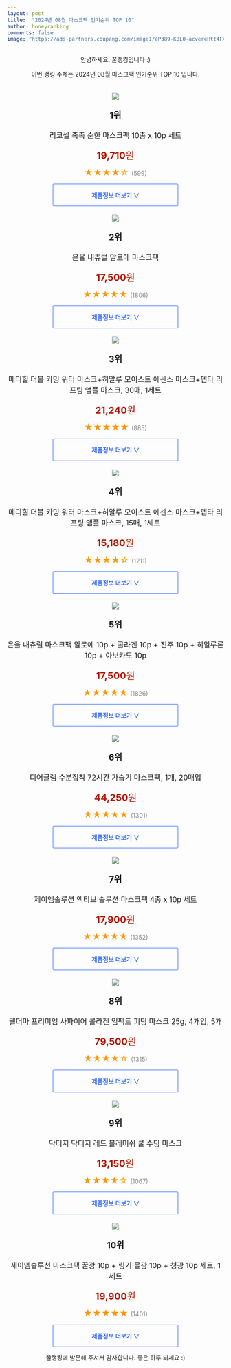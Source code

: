 ```yaml
---
layout: post
title:  "2024년 08월 마스크팩 인기순위 TOP 10"
author: honeyranking
comments: false
image: "https://ads-partners.coupang.com/image1/eP389-K8L0-acvereHtt4FAwFe9MecJc5UxjkeM6hz72XNWX3BuE45VxbQMKW17o2zdibCKMFJ5u_InB-3Q_egcneq0trY3oCTwGecfXpZktYZID67DjP33H7yldC1WRhd2BXuoc19-Kv48MT632GB8IkJHBli_Ca0ueRza4RDhq6MoXkL31A5-XEQYQ0wCDKH6c77kbqD3VhHdP5K9K_fYVn_a1qnX0c-IHMekHvQqPU5u5H4Y3al_RJcNYbqdopBkeHhblOsu2nvZ39CuS1WdwxRwt9MzFNxkJ"
---
```

<p style="text-align: center;">안녕하세요. 꿀랭킹입니다 :)</p>
<p style="text-align: center;">이번 랭킹 주제는 2024년 08월 마스크팩 인기순위 TOP 10 입니다.</p><center><img src="https://ads-partners.coupang.com/image1/eP389-K8L0-acvereHtt4FAwFe9MecJc5UxjkeM6hz72XNWX3BuE45VxbQMKW17o2zdibCKMFJ5u_InB-3Q_egcneq0trY3oCTwGecfXpZktYZID67DjP33H7yldC1WRhd2BXuoc19-Kv48MT632GB8IkJHBli_Ca0ueRza4RDhq6MoXkL31A5-XEQYQ0wCDKH6c77kbqD3VhHdP5K9K_fYVn_a1qnX0c-IHMekHvQqPU5u5H4Y3al_RJcNYbqdopBkeHhblOsu2nvZ39CuS1WdwxRwt9MzFNxkJ" style="margin-top:20px" /></center><p style="text-align: center; font-size: 20px"><b>1위</b></p><p style="text-align: center; font-size: 17px">리코셀 촉촉 순한 마스크팩 10종 x 10p 세트</p><p style="text-align: center;"><span style="color: #b61800; font-size: 22px;"><b>19,710</b>원</span></p><p style="text-align: center;"><span style="color: #ff9600; font-size: 20px;">★★★★☆ </span><span style="color: #878787;">(599)</span></p><center><a href="https://link.coupang.com/re/AFFSDP?lptag=AF3899140&subid=honeyrank&pageKey=6512086016&itemId=14388090680&vendorItemId=75940133491&traceid=V0-153-5a1bcb991e99dc1a&requestid=20240816210000302287820788&token=31850C%7CMIXED"><div style="font-size: 14px; display: inline-block; padding: 15px 90px; color: #346aff; border-radius: 2px; border: 1px solid #346aff; cursor: pointer;"><b>제품정보 더보기 &or;</b></div></a></center><center><img src="https://ads-partners.coupang.com/image1/LGYTD5EAYom4gEoWLOhxs6aUXDcC0SvUHeyYggnooodGNmLHZyZks0no6C9Sc03iQOzxuSXURJXi3hEQWgFWX1mfc-Qcd0k9EuIcF4AF50q-ExRLMaPFz8UrlNA-i9P5UEW_HpPYIapmgpliBGqnFiRryrc3mpz4j5rgpcLkOMAp2gz5g3eG3eOrQ9VKgByjfFMot7E59VVNrL2TVtfAkzudqrgSTOdhPzQcDHe0b8Kk07qCAQrHCsYsve6TV-JF8Np68Tcr9slDRd9nbqpk-NOygE6p7a9_SaVS" style="margin-top:20px" /></center><p style="text-align: center; font-size: 20px"><b>2위</b></p><p style="text-align: center; font-size: 17px">은율 내츄럴 알로에 마스크팩</p><p style="text-align: center;"><span style="color: #b61800; font-size: 22px;"><b>17,500</b>원</span></p><p style="text-align: center;"><span style="color: #ff9600; font-size: 20px;">★★★★★ </span><span style="color: #878787;">(1806)</span></p><center><a href="https://link.coupang.com/re/AFFSDP?lptag=AF3899140&subid=honeyrank&pageKey=2527906&itemId=22948557055&vendorItemId=3075080345&traceid=V0-153-83b24d22f427bed8&requestid=20240816210000302287820788&token=31850C%7CMIXED"><div style="font-size: 14px; display: inline-block; padding: 15px 90px; color: #346aff; border-radius: 2px; border: 1px solid #346aff; cursor: pointer;"><b>제품정보 더보기 &or;</b></div></a></center><center><img src="https://ads-partners.coupang.com/image1/pZVyd8EqclIEazOWpQTEmji6PeFP7yzRGknmWBPx8trbhN8rMkBjab_AHG_5C42tQso1ZnIKlbEAqQJN__T4WWA0o0WNikzeHSHXYHFLtCmc-rnokosmxEhSWSY8u-NhGSkoO3ER6S4QvuBr6OEXjXUFe6rA4JamFra86DHYw3THt32Y5mmwFzihexA9elve5lx92tQ08bTdlA9M7pCU-KlTOfQtThQGYO1owIdCeM4WxDMnp3kbZjz16KdcE6QT_y8PHIfqm0INRjgjeV4lCOjwgV8PUqmApaFQ3uhl" style="margin-top:20px" /></center><p style="text-align: center; font-size: 20px"><b>3위</b></p><p style="text-align: center; font-size: 17px">메디힐 더블 카밍 워터 마스크+히알루 모이스트 에센스 마스크+펩타 리프팅 앰플 마스크, 30매, 1세트</p><p style="text-align: center;"><span style="color: #b61800; font-size: 22px;"><b>21,240</b>원</span></p><p style="text-align: center;"><span style="color: #ff9600; font-size: 20px;">★★★★★ </span><span style="color: #878787;">(885)</span></p><center><a href="https://link.coupang.com/re/AFFSDP?lptag=AF3899140&subid=honeyrank&pageKey=7784166663&itemId=21044654958&vendorItemId=73417351384&traceid=V0-153-b3deb0e77ab63be9&clickBeacon=10626c80-5bc7-11ef-8725-279f309630c4%7E3&requestid=20240816210000302287820788&token=31850C%7CMIXED"><div style="font-size: 14px; display: inline-block; padding: 15px 90px; color: #346aff; border-radius: 2px; border: 1px solid #346aff; cursor: pointer;"><b>제품정보 더보기 &or;</b></div></a></center><center><img src="https://ads-partners.coupang.com/image1/M3n6Zohnp9vEU82GM033oRyzkUe3vuXFdshbzvIIcWlYjj2hpkUZWUha0-uwioXTjco9KPNPeokK4guNjpHa-AdsZ_SJTdTMcm5HYmYDvFeHOYBsuVlAI6Yv8Q_-NtJsRYEoPQpTOPuxMbCJez639PsfGbbHfTYpM7CMsluDC0oqxILuBdLYiwR3CUmDEOeA7OtnXPXM_wacC3bR_r84GdvINsEjoZg_cXnT3ijT1XUvgl8TJJw0W93791f3xkR7fZSq8OtBdWTnlkRmghLGcGyL9kfPl1IbbRn2W-O36A==" style="margin-top:20px" /></center><p style="text-align: center; font-size: 20px"><b>4위</b></p><p style="text-align: center; font-size: 17px">메디힐 더블 카밍 워터 마스크+히알루 모이스트 에센스 마스크+펩타 리프팅 앰플 마스크, 15매, 1세트</p><p style="text-align: center;"><span style="color: #b61800; font-size: 22px;"><b>15,180</b>원</span></p><p style="text-align: center;"><span style="color: #ff9600; font-size: 20px;">★★★★☆ </span><span style="color: #878787;">(1211)</span></p><center><a href="https://link.coupang.com/re/AFFSDP?lptag=AF3899140&subid=honeyrank&pageKey=7784166663&itemId=21044704442&vendorItemId=73417351587&traceid=V0-153-b3deb0e77ab63be9&clickBeacon=10626c80-5bc7-11ef-8856-e4d9f21b29ef%7E3&requestid=20240816210000302287820788&token=31850C%7CMIXED"><div style="font-size: 14px; display: inline-block; padding: 15px 90px; color: #346aff; border-radius: 2px; border: 1px solid #346aff; cursor: pointer;"><b>제품정보 더보기 &or;</b></div></a></center><center><img src="https://ads-partners.coupang.com/image1/ScCiU7FASPKimUTcSYgxXrYrY4ReCKlpn2zwVPUEbl2h988KhI2OqzFO_zKrLpTluSeDZ9YjoKP7dMO5TiHneYq8gQUdvN9hs7ahu1Zz0NNsbd3pT3jC79JuVrwqkRmNCk_I52rYRHtpgCebxSZzBVzzvu_dB5lcUSf6RM4skIq1rjz_KPCPdJWHlNJ-WwTMCl_zuSPnAWFPnCQwTQHKvXUa_kt3-X7EJS2Zz4PNJuj5SupqUqKCJgTCJh9_vZ0QraGWoU0_yzne4cJpGxKyq3smnO9Fx4-b" style="margin-top:20px" /></center><p style="text-align: center; font-size: 20px"><b>5위</b></p><p style="text-align: center; font-size: 17px">은율 내츄럴 마스크팩 알로에 10p + 콜라겐 10p + 진주 10p + 히알루론 10p + 아보카도 10p</p><p style="text-align: center;"><span style="color: #b61800; font-size: 22px;"><b>17,500</b>원</span></p><p style="text-align: center;"><span style="color: #ff9600; font-size: 20px;">★★★★★ </span><span style="color: #878787;">(1826)</span></p><center><a href="https://link.coupang.com/re/AFFSDP?lptag=AF3899140&subid=honeyrank&pageKey=205517129&itemId=605380437&vendorItemId=4586956736&traceid=V0-153-2de1947dc311e9e1&requestid=20240816210000302287820788&token=31850C%7CMIXED"><div style="font-size: 14px; display: inline-block; padding: 15px 90px; color: #346aff; border-radius: 2px; border: 1px solid #346aff; cursor: pointer;"><b>제품정보 더보기 &or;</b></div></a></center><center><img src="https://ads-partners.coupang.com/image1/9M6G_k1WSl9EpXfh9HCVOFvk_5q2U1pVi9y3I9tP0NWFziIdJPILztcI8KsGxulFcDrIxFGXHCm1LVW7AOsNNVdp1w-NRkrgRwpmkiKfcdy_IuZz6HeOLlGGZtDk67XB14OC2PJi3fDn8sZwejc-wy2RbVtSmCaKJ8DeNeu5D5rkXQhCzZbKPi0qMf4fCdy4yAQf94Fpsbl6t-3OXRlgDpGvgI_ocNI3WWxr_6eGJ_lsOPi1lUmFXFy4a4UkmolUuevV1Gz9FO4p8000Cti5IEQPA5P4858zauaNk1BjoyZq00uo_8owZxppoApkExg=" style="margin-top:20px" /></center><p style="text-align: center; font-size: 20px"><b>6위</b></p><p style="text-align: center; font-size: 17px">디어글램 수분집착 72시간 가습기 마스크팩, 1개, 20매입</p><p style="text-align: center;"><span style="color: #b61800; font-size: 22px;"><b>44,250</b>원</span></p><p style="text-align: center;"><span style="color: #ff9600; font-size: 20px;">★★★★★ </span><span style="color: #878787;">(1301)</span></p><center><a href="https://link.coupang.com/re/AFFSDP?lptag=AF3899140&subid=honeyrank&pageKey=7821383638&itemId=21941545356&vendorItemId=89117887360&traceid=V0-153-e7fdfdab9bbd23a1&clickBeacon=10629390-5bc7-11ef-96d7-2ada9da3acf3%7E3&requestid=20240816210000302287820788&token=31850C%7CMIXED"><div style="font-size: 14px; display: inline-block; padding: 15px 90px; color: #346aff; border-radius: 2px; border: 1px solid #346aff; cursor: pointer;"><b>제품정보 더보기 &or;</b></div></a></center><center><img src="https://ads-partners.coupang.com/image1/0-AfEZU9JJhh7knO086kfW3OcdoPBBRM5MuNEceWULLB5K5jULn9qQFoaIyQbRMfVM5rH6hmf6KBcTR0e4jmtxOlCAILWoEP9Xq1oPFzrnyjJ2Wurrogk9H6iCOm6NAxjcO1c44MfAvrdIvAybcrVgVqisz0A2vKvJ7YC_QJCfv-M8MgLUVewLUcwRKT4mTu20Y-mqq_6mZOONqKmyUobCgHsezW4CgBIAJxMKvE99PA7WHfVXyAXKhb4zXvnYuIitJLrLaAJS3KS6JHvmA-vKyLLXyDjlAYKYbr" style="margin-top:20px" /></center><p style="text-align: center; font-size: 20px"><b>7위</b></p><p style="text-align: center; font-size: 17px">제이엠솔루션 액티브 솔루션 마스크팩 4종 x 10p 세트</p><p style="text-align: center;"><span style="color: #b61800; font-size: 22px;"><b>17,900</b>원</span></p><p style="text-align: center;"><span style="color: #ff9600; font-size: 20px;">★★★★★ </span><span style="color: #878787;">(1352)</span></p><center><a href="https://link.coupang.com/re/AFFSDP?lptag=AF3899140&subid=honeyrank&pageKey=6785205094&itemId=15969598967&vendorItemId=83175720498&traceid=V0-153-e095b9a9fb9043c2&requestid=20240816210000302287820788&token=31850C%7CMIXED"><div style="font-size: 14px; display: inline-block; padding: 15px 90px; color: #346aff; border-radius: 2px; border: 1px solid #346aff; cursor: pointer;"><b>제품정보 더보기 &or;</b></div></a></center><center><img src="https://ads-partners.coupang.com/image1/hIhTmSYbaF4hmuoDhB4vpDMNCbT-zonpF6rFjTmg8r4x4VgLEGA0E0loHbx4iaLNl-ilVkTGuSZEPv2oJYn6nwdWUPTlnZE-SjsuX-nSxpDEGpAbA3PEJRjpcBXUsQ7wl9K8xOXFFSZKC640M30bqUbAvhflwf4b93RDSqyuhNXrCv9jbFnNHpLZCBw19Tr2JXM6SKXv3YZr5Dx5YOby1fdMcTXhvBdOh3kYraMdyP7hKTqIKrON2JeD7xjXJtKDjk8ROuCetFaPrzFIaNb2FHD0_dh8h78PWrBfupkQ2PGanGw=" style="margin-top:20px" /></center><p style="text-align: center; font-size: 20px"><b>8위</b></p><p style="text-align: center; font-size: 17px">웰더마 프리미엄 사파이어 콜라겐 임팩트 피팅 마스크 25g, 4개입, 5개</p><p style="text-align: center;"><span style="color: #b61800; font-size: 22px;"><b>79,500</b>원</span></p><p style="text-align: center;"><span style="color: #ff9600; font-size: 20px;">★★★★☆ </span><span style="color: #878787;">(1315)</span></p><center><a href="https://link.coupang.com/re/AFFSDP?lptag=AF3899140&subid=honeyrank&pageKey=5196445873&itemId=19168144246&vendorItemId=86286441014&traceid=V0-153-22d0c9bc2d11ff8a&clickBeacon=10629390-5bc7-11ef-a3eb-7db6a08d20db%7E3&requestid=20240816210000302287820788&token=31850C%7CMIXED"><div style="font-size: 14px; display: inline-block; padding: 15px 90px; color: #346aff; border-radius: 2px; border: 1px solid #346aff; cursor: pointer;"><b>제품정보 더보기 &or;</b></div></a></center><center><img src="https://ads-partners.coupang.com/image1/q7yz3yrDTndck1V7qzn3bwOzBGOKBk8FRh_1AxaX0nKvDHsApox95AJX_Vzuo2JOIgpO1pIgAmVkSBnsNjWWT40nK0PTnBKkR4oXsLrdKjf9CD3kgFkpa7QHDEdtqR5vGnUiXDHXGb7esO6urHXL_ShoixJO7RM92Ynvfy6DjLbY5FVgrf6FB0f5s-iBE4P5m1YI1cf9wsfCQaem-Lo95jKln7D9QsKM5JXKrJ39VexTfn_PtXKQ6KfoAJgNNdaTD1hup1zPkkB0Rt31xcXiefr9uUDTjlUzRp7_" style="margin-top:20px" /></center><p style="text-align: center; font-size: 20px"><b>9위</b></p><p style="text-align: center; font-size: 17px">닥터지 닥터지 레드 블레미쉬 쿨 수딩 마스크</p><p style="text-align: center;"><span style="color: #b61800; font-size: 22px;"><b>13,150</b>원</span></p><p style="text-align: center;"><span style="color: #ff9600; font-size: 20px;">★★★★☆ </span><span style="color: #878787;">(1067)</span></p><center><a href="https://link.coupang.com/re/AFFSDP?lptag=AF3899140&subid=honeyrank&pageKey=6842222561&itemId=16273817464&vendorItemId=83466505750&traceid=V0-153-3d796b4de71a1daf&requestid=20240816210000302287820788&token=31850C%7CMIXED"><div style="font-size: 14px; display: inline-block; padding: 15px 90px; color: #346aff; border-radius: 2px; border: 1px solid #346aff; cursor: pointer;"><b>제품정보 더보기 &or;</b></div></a></center><center><img src="https://ads-partners.coupang.com/image1/5EOoLmFAs-N7yqvr5IBYKeVDfGsj-38XKb8OwXbM_zEHc9-ghvO-cA_W0JQ-h-VIA4nUpk0lOBnlg2x_LIIEBhqPtig-_t5QR4J2nC1kvSLmL_7V6G2sBlMhjtWV3mYldMTj9O7WHqc94b3Fgat2huUob7oUdJOAdHZPLH3gvMaq_8XePunPMfMsZzHXVgHhhFupK1kVQpx4TDmRYlePB5rjDBSjUYzJeL25mPaQ9g6jRX0xKWDAXxBvi3ZKDntym8WpxCQgNRvW8zT3KOl96V7SsxdH7hhnKqUiizyZNcU=" style="margin-top:20px" /></center><p style="text-align: center; font-size: 20px"><b>10위</b></p><p style="text-align: center; font-size: 17px">제이엠솔루션 마스크팩 꿀광 10p + 링거 물광 10p + 청광 10p 세트, 1세트</p><p style="text-align: center;"><span style="color: #b61800; font-size: 22px;"><b>19,900</b>원</span></p><p style="text-align: center;"><span style="color: #ff9600; font-size: 20px;">★★★★★ </span><span style="color: #878787;">(1401)</span></p><center><a href="https://link.coupang.com/re/AFFSDP?lptag=AF3899140&subid=honeyrank&pageKey=6598062711&itemId=14915072985&vendorItemId=82153396725&traceid=V0-153-d4c377df1cafefcc&clickBeacon=10629390-5bc7-11ef-a791-ab2f3a2639ee%7E3&requestid=20240816210000302287820788&token=31850C%7CMIXED"><div style="font-size: 14px; display: inline-block; padding: 15px 90px; color: #346aff; border-radius: 2px; border: 1px solid #346aff; cursor: pointer;"><b>제품정보 더보기 &or;</b></div></a></center><p style="text-align: center;">꿀랭킹에 방문해 주셔서 감사합니다. 좋은 하루 되세요 :)</p>